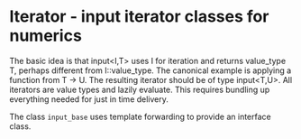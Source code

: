 # Iterator - input iterator classes for numerics

The basic idea is that input<I,T> uses I for iteration and returns value_type T, perhaps different from I::value_type.
The canonical example is applying a function from T -> U. The resulting iterator should be of type input<T,U>.
All iterators are value types and lazily evaluate.
This requires bundling up everything needed for just in time delivery.

The class `input_base` uses template forwarding to provide an interface class.
